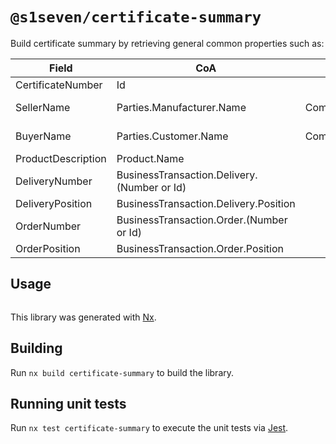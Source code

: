 # `@s1seven/certificate-summary`

Build certificate summary by retrieving general common properties such as:

| Field              | CoA                                         |                EN10168                | E-CoC                                                  |
| ------------------ | ------------------------------------------- | :-----------------------------------: | ------------------------------------------------------ |
| CertificateNumber  | Id                                          |       CommercialTransaction.A03       | Id                                                     |
| SellerName         | Parties.Manufacturer.Name                   | CommercialTransaction.A01.CompanyName | EcocData.Data.Parties[].PartyName (based on PartyRole) |
| BuyerName          | Parties.Customer.Name                       | CommercialTransaction.A06.CompanyName | EcocData.Data.Parties[].PartyName (based on PartyRole) |
| ProductDescription | Product.Name                                |        ProductDescription.B01         | ?                                                      |
| DeliveryNumber     | BusinessTransaction.Delivery.(Number or Id) |       CommercialTransaction.A98       | BusinessRef.StandardReferences[].DeliveryNote          |
| DeliveryPosition   | BusinessTransaction.Delivery.Position       |                   ?                   | ?                                                      |
| OrderNumber        | BusinessTransaction.Order.(Number or Id)    |       CommercialTransaction.A07       | BusinessRef.StandardReferences[].OrderNo               |
| OrderPosition      | BusinessTransaction.Order.Position          |       CommercialTransaction.A97       | BusinessRef.StandardReferences[].OrderPosition         |

## Usage

```

```

This library was generated with [Nx](https://nx.dev).

## Building

Run `nx build certificate-summary` to build the library.

## Running unit tests

Run `nx test certificate-summary` to execute the unit tests via [Jest](https://jestjs.io).
